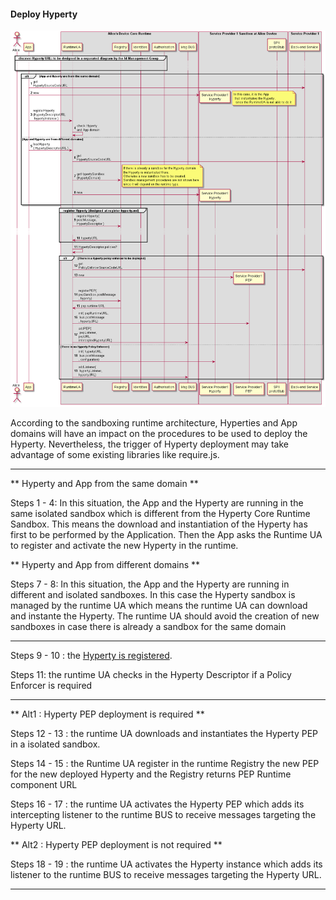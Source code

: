 #### Deploy Hyperty

<!--
@startuml "deploy-hyperty.png"

autonumber

!define SHOW_RuntimeA

!define SHOW_AppAtRuntimeA

!define SHOW_CoreRuntimeA
!define SHOW_MsgBUSAtRuntimeA
!define SHOW_RegistryAtRuntimeA
!define SHOW_IdentitiesAtRuntimeA
!define SHOW_AuthAtRuntimeA
!define SHOW_CoreAgentAtRuntimeA

!define SHOW_SP1SandboxAtRuntimeA
!define SHOW_Protostub1AtRuntimeA
!define SHOW_ServiceProvider1HypertyAtRuntimeA
!define SHOW_ServiceProvider1RouterAtRuntimeA

!define SHOW_SP1

!include ../runtime_objects.plantuml

group discover Hyperty URL: to be designed in a separated diagram by the Id Management Group

	... ...

end group

alt App and Hyperty are from the same domain

	App@A -> SP1 : get\nHypertySourceCodeURL

	create SP1H@A
	App@A -> SP1H@A : new

	note right
		 In this case, it is the App
		  that instantiates the Hyperty,
		   since the RuntimeUA is not able to do it
	end note

	RunUA@A <- App@A : registerHyperty\n(HypertyDescriptorURL\n hypertyInstance )

	RunUA@A -> RunUA@A : check Hyperty\nand App domain


else App and Hyperty are from different domains

	RunUA@A <- App@A : loadHyperty\n( HypertyDescriptorURL )

	RunUA@A -> SP1 : get\nHypertySourceCodeURL

	RunUA@A -> RunReg@A : getHypertySandbox\n(HypertyDomain)

	note right
		If there is already a sandbox for the Hyperty domain
		the Hyperty is instantiated there.
		Otherwise a new sandbox has to be created.
		Sandbox management procedures are not shown here
		since it will depend on the runtime type.
	end note

	create SP1H@A
	RunUA@A -> SP1H@A : new

end group


group register Hyperty (designed at register-hyperty.md)          

RunUA@A -> RunReg@A : registerHyperty(\npostMessage,\nHypertyDescriptor )

...

RunUA@A <- RunReg@A : hypertyURL

end group


RunUA@A -> RunUA@A : HypertyDescriptor.policies?

alt There is a Hyperty policy enforcer to be deployed

	RunUA@A -> SP1 : get\nPolicyEnforcerSourceCodeURL

	create Router1@A
	RunUA@A -> Router1@A : new

	RunUA@A -> RunReg@A : registerPEP( \npepSandbox.postMessage \n, hyperty)

	RunUA@A <- RunReg@A : pep runtime URL

	RunUA@A -> Router1@A : init( pepRuntimeURL,\n bus.postMessage\n, hypertyURL)

	BUS@A <- RunUA@A : addPEP(\n pepListener, \npepURL, \ninterceptedHypertyURL)

else There is no Hyperty Policy Enforcer

	RunUA@A -> SP1H@A : init( hypertyURL,\n bus.postMessage\n, configuration)

	BUS@A <- RunUA@A : addListener(\n hypertyListener, \nhypertyURL)

end group

@enduml
-->

![Hyperty Deploy](deploy-hyperty.png)

 According to the sandboxing runtime architecture, Hyperties and App domains will have an impact on the procedures to be used to deploy the Hyperty. Nevertheless, the trigger of Hyperty deployment may take advantage of some existing libraries like require.js.

---

** Hyperty and App from the same domain **

Steps 1 - 4: In this situation, the App and the Hyperty are running in the same isolated sandbox which is different from the Hyperty Core Runtime Sandbox. This means the download and instantiation of the Hyperty has first to be performed by the Application. Then the App asks the Runtime UA to register and activate the new Hyperty in the runtime.

** Hyperty and App from different domains **

Steps 7 - 8: In this situation, the App and the Hyperty are running in different and isolated sandboxes. In this case the Hyperty sandbox is managed by the runtime UA which means the runtime UA can download and instante the Hyperty. The runtime UA should avoid the creation of new sandboxes in case there is already a sandbox for the same domain

---

Steps 9 - 10 : the [Hyperty is registered](register-hyperty.md).

Steps 11: the runtime UA checks in the Hyperty Descriptor if a Policy Enforcer is required

---

** Alt1 : Hyperty PEP deployment is required **

Steps 12 - 13 : the runtime UA downloads and instantiates the Hyperty PEP in a isolated sandbox.

Steps 14 - 15 : the Runtime UA register in the runtime Registry the new PEP for the new deployed Hyperty and the Registry returns PEP Runtime component URL

Steps 16 - 17 : the runtime UA activates the Hyperty PEP which adds its intercepting listener to the runtime BUS to receive messages targeting the Hyperty URL.

** Alt2 : Hyperty PEP deployment is not required **

Steps 18 - 19 : the runtime UA activates the Hyperty instance which adds its listener to the runtime BUS to receive messages targeting the Hyperty URL.

---

